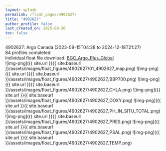 ```yaml
---
layout: splash
permalink: /float_pages/4902627/
title: "4902627"
author_profile: false
last_created_on: 2025-09-30
toc: false
---
```

 
4902627: Argo Canada (2023-09-15T04:28 to 2024-12-18T21:27)\
84 profiles completed\
Individual float file download: [BGC_Argo_Plus_Global](https://ftp.soest.hawaii.edu/bgc_argo_plus/Individual_Floats/outliers_removed/4902627_Sprof_processed.nc)\
![img-png]({{ site.url }}{{ site.baseurl }}/assets/images/float_figures/4902627/01_4902627_map.png)
![img-png]({{ site.url }}{{ site.baseurl }}/assets/images/float_figures/4902627/4902627_BBP700.png)
![img-png]({{ site.url }}{{ site.baseurl }}/assets/images/float_figures/4902627/4902627_CHLA.png)
![img-png]({{ site.url }}{{ site.baseurl }}/assets/images/float_figures/4902627/4902627_DOXY.png)
![img-png]({{ site.url }}{{ site.baseurl }}/assets/images/float_figures/4902627/4902627_PH_IN_SITU_TOTAL.png)
![img-png]({{ site.url }}{{ site.baseurl }}/assets/images/float_figures/4902627/4902627_PRES.png)
![img-png]({{ site.url }}{{ site.baseurl }}/assets/images/float_figures/4902627/4902627_PSAL.png)
![img-png]({{ site.url }}{{ site.baseurl }}/assets/images/float_figures/4902627/4902627_TEMP.png)
